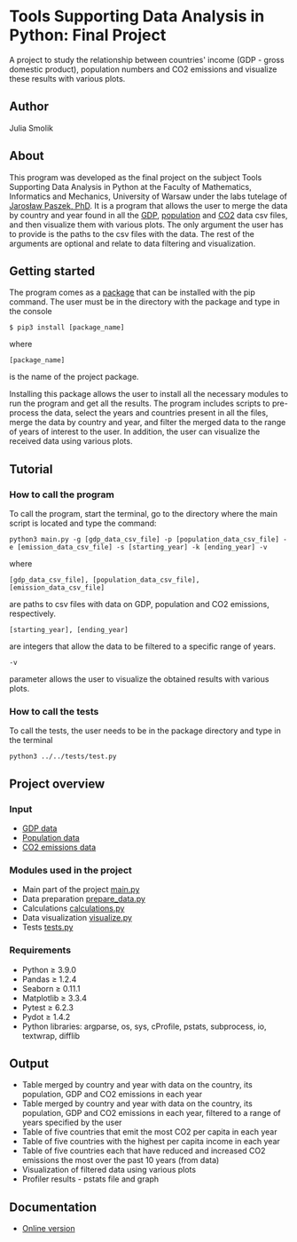 # Tools Supporting Data Analysis in Python: Final Project
A project to study the relationship between countries' income (GDP - gross domestic product), population numbers and CO2 emissions and visualize these results with various plots.

## Author
Julia Smolik

## About
This program was developed as the final project on the subject Tools Supporting Data Analysis in Python at the Faculty of Mathematics, Informatics and Mechanics, University of Warsaw under the labs tutelage of [Jarosław Paszek, PhD](https://github.com/j-paszek). It is a program that allows the user to merge the data by country and year found in all the [GDP](https://data.worldbank.org/indicator/NY.GDP.MKTP.CD), [population](https://data.worldbank.org/indicator/SP.POP.TOTL) and [CO2](https://datahub.io/core/co2-fossil-by-nation) data csv files, and then visualize them with various plots. The only argument the user has to provide is the paths to the csv files with the data. The rest of the arguments are optional and relate to data filtering and visualization.

## Getting started

The program comes as a [package](https://github.com/juliasmolik/NPD/tree/main/projekt/dist) that can be installed with the pip command. The user must be in the directory with the package and type in the console 

```
$ pip3 install [package_name]
```
where 
```
[package_name] 
```
is the name of the project package.

Installing this package allows the user to install all the necessary modules to run the program and get all the results. The program includes scripts to pre-process the data, select the years and countries present in all the files, merge the data by country and year, and filter the merged data to the range of years of interest to the user. In addition, the user can visualize the received data using various plots. 

## Tutorial
### How to call the program

To call the program, start the terminal, go to the directory where the main script is located and type the command:

```
python3 main.py -g [gdp_data_csv_file] -p [population_data_csv_file] -e [emission_data_csv_file] -s [starting_year] -k [ending_year] -v
```
where 
```
[gdp_data_csv_file], [population_data_csv_file], [emission_data_csv_file] 
```
are paths to csv files with data on GDP, population and CO2 emissions, respectively.
```
[starting_year], [ending_year]
```
are integers that allow the data to be filtered to a specific range of years.
```
-v 
```
parameter allows the user to visualize the obtained results with various plots. 

### How to call the tests
To call the tests, the user needs to be in the package directory and type in the terminal
```
python3 ../../tests/test.py
```


## Project overview

### Input
* [GDP data](https://data.worldbank.org/indicator/NY.GDP.MKTP.CD)
* [Population data](https://data.worldbank.org/indicator/SP.POP.TOTL)
* [CO2 emissions data](https://datahub.io/core/co2-fossil-by-nation)

### Modules used in the project
* Main part of the project [main.py](https://github.com/juliasmolik/NPD/blob/main/projekt/scripts/main.py)
* Data preparation [prepare_data.py](https://github.com/juliasmolik/NPD/blob/main/projekt/scripts/prepare_data.py)
* Calculations [calculations.py](https://github.com/juliasmolik/NPD/blob/main/projekt/scripts/calculations.py)
* Data visualization [visualize.py](https://github.com/juliasmolik/NPD/blob/main/projekt/scripts/visualize.py)
* Tests [tests.py](https://github.com/juliasmolik/NPD/blob/main/projekt/tests/test.py)

### Requirements
* Python ≥ 3.9.0
* Pandas ≥ 1.2.4
* Seaborn ≥ 0.11.1
* Matplotlib ≥ 3.3.4
* Pytest ≥ 6.2.3
* Pydot ≥ 1.4.2
* Python libraries: argparse, os, sys, cProfile, pstats, subprocess, io, textwrap, difflib


## Output
* Table merged by country and year with data on the country, its population, GDP and CO2 emissions in each year 
* Table merged by country and year with data on the country, its population, GDP and CO2 emissions in each year, filtered to a range of years specified by the user
* Table of five countries that emit the most CO2 per capita in each year
* Table of five countries with the highest per capita income in each year
* Table of five countries each that have reduced and increased CO2 emissions the most over the past 10 years (from data)
* Visualization of filtered data using various plots
* Profiler results - pstats file and graph

## Documentation

* [Online version](https://students.mimuw.edu.pl/~js406162/npd/index.html)

